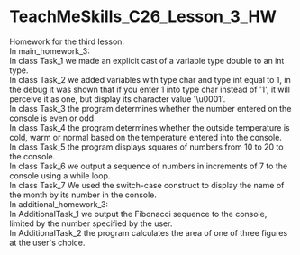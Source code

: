 # TeachMeSkills_C26_Lesson_3_HW
Homework for the third lesson.  
In main_homework_3:  
In class Task_1 we made an explicit cast of a variable type double to an int type.  
In class Task_2 we added variables with type char and type int equal to 1, in the debug it was shown that if you enter 1 into type char instead of '1', it will perceive it as one, but display its character value '\u0001'.  
In class Task_3 the program determines whether the number entered on the console is even or odd.  
In class Task_4 the program determines whether the outside temperature is cold, warm or normal based on the temperature entered into the console.  
In class Task_5 the program displays squares of numbers from 10 to 20 to the console.  
In class Task_6 we output a sequence of numbers in increments of 7 to the console using a while loop.  
In class Task_7 We used the switch-case construct to display the name of the month by its number in the console.  
In additional_homework_3:  
In AdditionalTask_1 we output the Fibonacci sequence to the console, limited by the number specified by the user.  
In AdditionalTask_2 the program calculates the area of ​​one of three figures at the user's choice.
